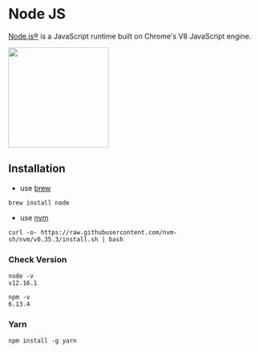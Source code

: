 # Node JS

[Node.js®](https://nodejs.org) is a JavaScript runtime built on Chrome's V8 JavaScript engine.

<img src="https://nodejs.org/static/images/logo.svg" width="200">

## Installation

- use [brew](https://brew.sh/)

```
brew install node
```

- use [nvm](https://github.com/nvm-sh/nvm)

```
curl -o- https://raw.githubusercontent.com/nvm-sh/nvm/v0.35.3/install.sh | bash
```

### Check Version

```
node -v
v12.16.1

npm -v
6.13.4
```

### Yarn

```
npm install -g yarn
```

